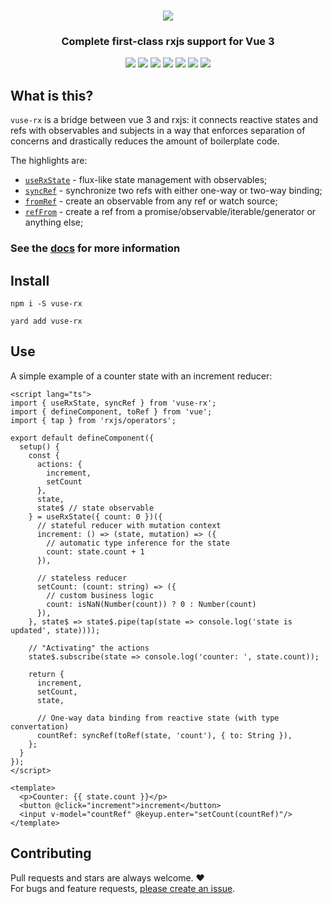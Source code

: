 <h1 align="center" style="text-align: center">
  <a href="https://vuse-rx.raiondesu.dev"><img src="docs/public/logo-g.svg"/></a>
</h1>

<h3 align="center" style="text-align: center">Complete first-class rxjs support for Vue 3</h3>
<p align="center" style="text-align: center">
  <a href="https://github.com/Raiondesu/vuse-rx/actions"><img src="https://img.shields.io/github/actions/workflow/status/raiondesu/vuse-rx/publish.yml?style=flat-square"/></a>
  <a href="https://npmjs.com/vuse-rx"><img src="https://img.shields.io/npm/v/vuse-rx?style=flat-square"/></a>
  <a href="https://bundlephobia.com/result?p=vuse-rx"><img src="https://img.shields.io/bundlephobia/minzip/vuse-rx?style=flat-square"/></a>
  <a href="https://npmjs.com/vuse-rx"><img src="https://img.shields.io/npm/dt/vuse-rx?style=flat-square"/></a>
  <a href="https://coveralls.io/github/Raiondesu/vuse-rx"><img src="https://img.shields.io/coveralls/github/Raiondesu/vuse-rx?style=flat-square"/></a>
  <a href="https://vuse-rx.raiondesu.dev"><img src="https://img.shields.io/badge/docs-stable-blue?style=flat-square"/></a>
  <a href="https://next.vuse-rx.raiondesu.dev"><img src="https://img.shields.io/badge/docs-beta-green?style=flat-square"/></a>
</p>

## What is this?

`vuse-rx` is a bridge between vue 3 and rxjs:
it connects reactive states and refs with observables and subjects
in a way that enforces separation of concerns and drastically reduces the amount of boilerplate code.

The highlights are:
- [`useRxState`](https://vuse-rx.raiondesu.dev/api/use-rx-state) - flux-like state management with observables;
- [`syncRef`](https://vuse-rx.raiondesu.dev/api/refs#syncref) - synchronize two refs with either one-way or two-way binding;
- [`fromRef`](https://vuse-rx.raiondesu.dev/api/refs#fromref) - create an observable from any ref or watch source;
- [`refFrom`](https://vuse-rx.raiondesu.dev/api/refs#reffrom) - create a ref from a promise/observable/iterable/generator or anything else;

### See the [docs](https://vuse-rx.raiondesu.dev) for more information

## Install

`npm i -S vuse-rx`

`yard add vuse-rx`

## Use

A simple example of a counter state with an increment reducer:

```vue
<script lang="ts">
import { useRxState, syncRef } from 'vuse-rx';
import { defineComponent, toRef } from 'vue';
import { tap } from 'rxjs/operators';

export default defineComponent({
  setup() {
    const {
      actions: {
        increment,
        setCount
      },
      state,
      state$ // state observable
    } = useRxState({ count: 0 })({
      // stateful reducer with mutation context
      increment: () => (state, mutation) => ({
        // automatic type inference for the state
        count: state.count + 1
      }),

      // stateless reducer
      setCount: (count: string) => ({
        // custom business logic
        count: isNaN(Number(count)) ? 0 : Number(count)
      }),
    }, state$ => state$.pipe(tap(state => console.log('state is updated', state))));

    // "Activating" the actions
    state$.subscribe(state => console.log('counter: ', state.count));

    return {
      increment,
      setCount,
      state,

      // One-way data binding from reactive state (with type convertation)
      countRef: syncRef(toRef(state, 'count'), { to: String }),
    };
  }
});
</script>

<template>
  <p>Counter: {{ state.count }}</p>
  <button @click="increment">increment</button>
  <input v-model="countRef" @keyup.enter="setCount(countRef)"/>
</template>
```

## Contributing

Pull requests and stars are always welcome. ❤\
For bugs and feature requests, [please create an issue](https://github.com/Raiondesu/vuse-rx/issues/new).

